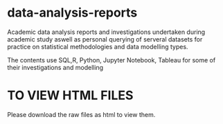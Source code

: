 # data-analysis-reports
Academic data analysis reports and investigations undertaken during academic study aswell as personal querying of serveral datasets for practice on statistical methodologies and data modelling types. 

The contents use SQL,R, Python, Jupyter Notebook, Tableau for some of their investigations and modelling

# TO VIEW HTML FILES
Please download the raw files as html to view them.
